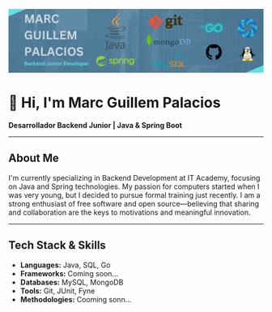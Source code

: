 ![Banner mxg952](assets/banner2.png)

# 👋 Hi, I'm Marc Guillem Palacios

**Desarrollador Backend Junior | Java & Spring Boot**  


---

##  About Me

I'm currently specializing in Backend Development at IT Academy, focusing on Java and Spring technologies. My passion for computers started when I was very young, but I decided to pursue formal training just recently. I am a strong enthusiast of free software and open source—believing that sharing and collaboration are the keys to motivations and meaningful innovation.


---

## Tech Stack & Skills

- **Languages:** Java, SQL, Go
- **Frameworks:** Coming soon...
- **Databases:** MySQL, MongoDB
- **Tools:** Git, JUnit, Fyne
- **Methodologies:** Cooming sonn...
